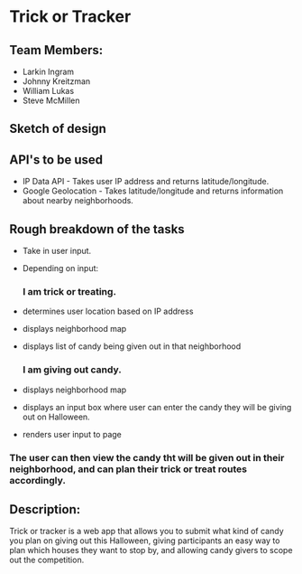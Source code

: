# Trick or Tracker

## Team Members: ##
- Larkin Ingram
- Johnny Kreitzman
- William Lukas
- Steve McMillen

## Sketch of design ##

## API's to be used ##
- IP Data API - Takes user IP address and returns latitude/longitude.
- Google Geolocation - Takes latitude/longitude and returns information about nearby neighborhoods.



## Rough breakdown of the tasks ##
- Take in user input.
- Depending on input:


    ### I am trick or treating. ###
- determines user location based on IP address
- displays neighborhood map
- displays list of candy being given out in that neighborhood
     
     
    ### I am giving out candy. ###
- displays neighborhood map
- displays an input box where user can enter the candy they will be giving out on Halloween.
- renders user input to page

### The user can then view the candy tht will be given out in their neighborhood, and can plan their trick or treat routes accordingly.


## Description:  ##
Trick or tracker is a web app that allows you to submit what kind of candy you plan on giving out this Halloween, giving participants an easy way to plan which houses they want to stop by, and allowing candy givers to scope out the competition.
